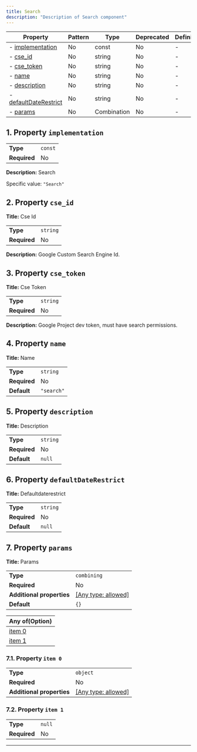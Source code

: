 ```yaml
---
title: Search
description: "Description of Search component"
---
```


| Property                                       | Pattern | Type        | Deprecated | Definition | Title/Description   |
| ---------------------------------------------- | ------- | ----------- | ---------- | ---------- | ------------------- |
| - [implementation](#implementation )           | No      | const       | No         | -          | Search              |
| - [cse_id](#cse_id )                           | No      | string      | No         | -          | Cse Id              |
| - [cse_token](#cse_token )                     | No      | string      | No         | -          | Cse Token           |
| - [name](#name )                               | No      | string      | No         | -          | Name                |
| - [description](#description )                 | No      | string      | No         | -          | Description         |
| - [defaultDateRestrict](#defaultDateRestrict ) | No      | string      | No         | -          | Defaultdaterestrict |
| - [params](#params )                           | No      | Combination | No         | -          | Params              |

## <a name="implementation"></a>1. Property `implementation`

|              |         |
| ------------ | ------- |
| **Type**     | `const` |
| **Required** | No      |

**Description:** Search

Specific value: `"Search"`

## <a name="cse_id"></a>2. Property `cse_id`

**Title:** Cse Id

|              |          |
| ------------ | -------- |
| **Type**     | `string` |
| **Required** | No       |

**Description:** Google Custom Search Engine Id.

## <a name="cse_token"></a>3. Property `cse_token`

**Title:** Cse Token

|              |          |
| ------------ | -------- |
| **Type**     | `string` |
| **Required** | No       |

**Description:** Google Project dev token, must have search permissions.

## <a name="name"></a>4. Property `name`

**Title:** Name

|              |            |
| ------------ | ---------- |
| **Type**     | `string`   |
| **Required** | No         |
| **Default**  | `"search"` |

## <a name="description"></a>5. Property `description`

**Title:** Description

|              |          |
| ------------ | -------- |
| **Type**     | `string` |
| **Required** | No       |
| **Default**  | `null`   |

## <a name="defaultDateRestrict"></a>6. Property `defaultDateRestrict`

**Title:** Defaultdaterestrict

|              |          |
| ------------ | -------- |
| **Type**     | `string` |
| **Required** | No       |
| **Default**  | `null`   |

## <a name="params"></a>7. Property `params`

**Title:** Params

|                           |                                                                           |
| ------------------------- | ------------------------------------------------------------------------- |
| **Type**                  | `combining`                                                               |
| **Required**              | No                                                                        |
| **Additional properties** | [[Any type: allowed]](# "Additional Properties of any type are allowed.") |
| **Default**               | `{}`                                                                      |

| Any of(Option)             |
| -------------------------- |
| [item 0](#params_anyOf_i0) |
| [item 1](#params_anyOf_i1) |

### <a name="params_anyOf_i0"></a>7.1. Property `item 0`

|                           |                                                                           |
| ------------------------- | ------------------------------------------------------------------------- |
| **Type**                  | `object`                                                                  |
| **Required**              | No                                                                        |
| **Additional properties** | [[Any type: allowed]](# "Additional Properties of any type are allowed.") |

### <a name="params_anyOf_i1"></a>7.2. Property `item 1`

|              |        |
| ------------ | ------ |
| **Type**     | `null` |
| **Required** | No     |

----------------------------------------------------------------------------------------------------------------------------
